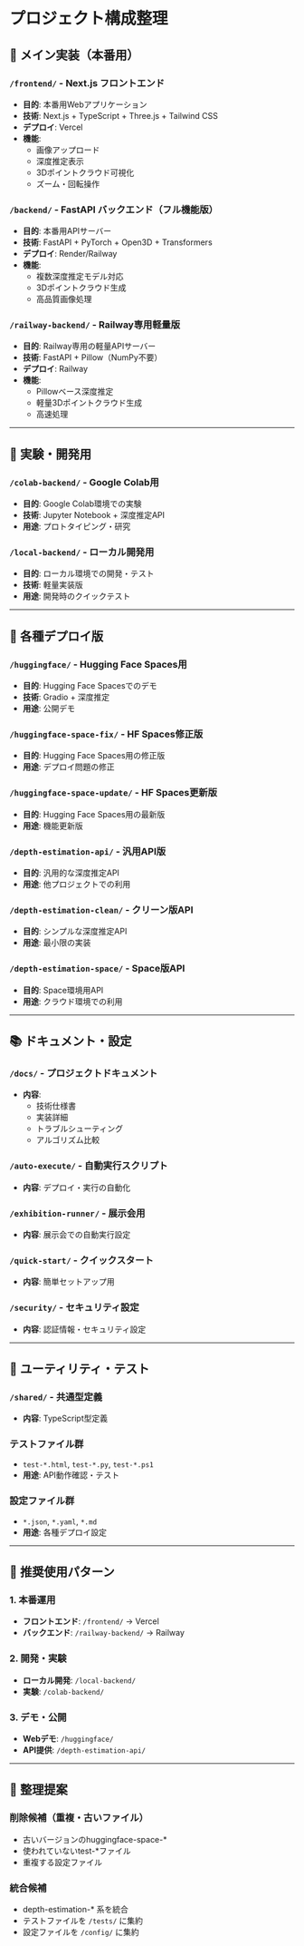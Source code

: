 # プロジェクト構成整理

## 🎯 メイン実装（本番用）

### `/frontend/` - Next.js フロントエンド
- **目的**: 本番用Webアプリケーション
- **技術**: Next.js + TypeScript + Three.js + Tailwind CSS
- **デプロイ**: Vercel
- **機能**: 
  - 画像アップロード
  - 深度推定表示
  - 3Dポイントクラウド可視化
  - ズーム・回転操作

### `/backend/` - FastAPI バックエンド（フル機能版）
- **目的**: 本番用APIサーバー
- **技術**: FastAPI + PyTorch + Open3D + Transformers
- **デプロイ**: Render/Railway
- **機能**:
  - 複数深度推定モデル対応
  - 3Dポイントクラウド生成
  - 高品質画像処理

### `/railway-backend/` - Railway専用軽量版
- **目的**: Railway専用の軽量APIサーバー
- **技術**: FastAPI + Pillow（NumPy不要）
- **デプロイ**: Railway
- **機能**:
  - Pillowベース深度推定
  - 軽量3Dポイントクラウド生成
  - 高速処理

---

## 🧪 実験・開発用

### `/colab-backend/` - Google Colab用
- **目的**: Google Colab環境での実験
- **技術**: Jupyter Notebook + 深度推定API
- **用途**: プロトタイピング・研究

### `/local-backend/` - ローカル開発用
- **目的**: ローカル環境での開発・テスト
- **技術**: 軽量実装版
- **用途**: 開発時のクイックテスト

---

## 🚀 各種デプロイ版

### `/huggingface/` - Hugging Face Spaces用
- **目的**: Hugging Face Spacesでのデモ
- **技術**: Gradio + 深度推定
- **用途**: 公開デモ

### `/huggingface-space-fix/` - HF Spaces修正版
- **目的**: Hugging Face Spaces用の修正版
- **用途**: デプロイ問題の修正

### `/huggingface-space-update/` - HF Spaces更新版
- **目的**: Hugging Face Spaces用の最新版
- **用途**: 機能更新版

### `/depth-estimation-api/` - 汎用API版
- **目的**: 汎用的な深度推定API
- **用途**: 他プロジェクトでの利用

### `/depth-estimation-clean/` - クリーン版API
- **目的**: シンプルな深度推定API
- **用途**: 最小限の実装

### `/depth-estimation-space/` - Space版API
- **目的**: Space環境用API
- **用途**: クラウド環境での利用

---

## 📚 ドキュメント・設定

### `/docs/` - プロジェクトドキュメント
- **内容**: 
  - 技術仕様書
  - 実装詳細
  - トラブルシューティング
  - アルゴリズム比較

### `/auto-execute/` - 自動実行スクリプト
- **内容**: デプロイ・実行の自動化

### `/exhibition-runner/` - 展示会用
- **内容**: 展示会での自動実行設定

### `/quick-start/` - クイックスタート
- **内容**: 簡単セットアップ用

### `/security/` - セキュリティ設定
- **内容**: 認証情報・セキュリティ設定

---

## 🔧 ユーティリティ・テスト

### `/shared/` - 共通型定義
- **内容**: TypeScript型定義

### テストファイル群
- `test-*.html`, `test-*.py`, `test-*.ps1`
- **用途**: API動作確認・テスト

### 設定ファイル群
- `*.json`, `*.yaml`, `*.md`
- **用途**: 各種デプロイ設定

---

## 🎯 推奨使用パターン

### 1. 本番運用
- **フロントエンド**: `/frontend/` → Vercel
- **バックエンド**: `/railway-backend/` → Railway

### 2. 開発・実験
- **ローカル開発**: `/local-backend/`
- **実験**: `/colab-backend/`

### 3. デモ・公開
- **Webデモ**: `/huggingface/`
- **API提供**: `/depth-estimation-api/`

---

## 🧹 整理提案

### 削除候補（重複・古いファイル）
- 古いバージョンのhuggingface-space-*
- 使われていないtest-*ファイル
- 重複する設定ファイル

### 統合候補
- depth-estimation-* 系を統合
- テストファイルを `/tests/` に集約
- 設定ファイルを `/config/` に集約